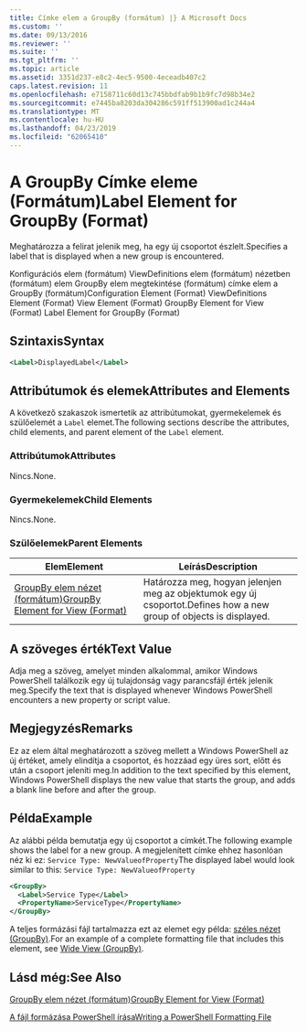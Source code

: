 ```yaml
---
title: Címke elem a GroupBy (formátum) |} A Microsoft Docs
ms.custom: ''
ms.date: 09/13/2016
ms.reviewer: ''
ms.suite: ''
ms.tgt_pltfrm: ''
ms.topic: article
ms.assetid: 3351d237-e8c2-4ec5-9500-4eceadb407c2
caps.latest.revision: 11
ms.openlocfilehash: e7158711c60d13c745bbdfab9b1b9fc7d98b34e2
ms.sourcegitcommit: e7445ba8203da304286c591ff513900ad1c244a4
ms.translationtype: MT
ms.contentlocale: hu-HU
ms.lasthandoff: 04/23/2019
ms.locfileid: "62065410"
---
```

# <a name="label-element-for-groupby-format"></a><span data-ttu-id="b1758-102">A GroupBy Címke eleme (Formátum)</span><span class="sxs-lookup"><span data-stu-id="b1758-102">Label Element for GroupBy (Format)</span></span>

<span data-ttu-id="b1758-103">Meghatározza a felirat jelenik meg, ha egy új csoportot észlelt.</span><span class="sxs-lookup"><span data-stu-id="b1758-103">Specifies a label that is displayed when a new group is encountered.</span></span>

<span data-ttu-id="b1758-104">Konfigurációs elem (formátum) ViewDefinitions elem (formátum) nézetben (formátum) elem GroupBy elem megtekintése (formátum) címke elem a GroupBy (formátum)</span><span class="sxs-lookup"><span data-stu-id="b1758-104">Configuration Element (Format) ViewDefinitions Element (Format) View Element (Format) GroupBy Element for View (Format) Label Element for GroupBy (Format)</span></span>

## <a name="syntax"></a><span data-ttu-id="b1758-105">Szintaxis</span><span class="sxs-lookup"><span data-stu-id="b1758-105">Syntax</span></span>

```xml
<Label>DisplayedLabel</Label>
```

## <a name="attributes-and-elements"></a><span data-ttu-id="b1758-106">Attribútumok és elemek</span><span class="sxs-lookup"><span data-stu-id="b1758-106">Attributes and Elements</span></span>

<span data-ttu-id="b1758-107">A következő szakaszok ismertetik az attribútumokat, gyermekelemek és szülőelemét a `Label` elemet.</span><span class="sxs-lookup"><span data-stu-id="b1758-107">The following sections describe the attributes, child elements, and parent element of the `Label` element.</span></span>

### <a name="attributes"></a><span data-ttu-id="b1758-108">Attribútumok</span><span class="sxs-lookup"><span data-stu-id="b1758-108">Attributes</span></span>

<span data-ttu-id="b1758-109">Nincs.</span><span class="sxs-lookup"><span data-stu-id="b1758-109">None.</span></span>

### <a name="child-elements"></a><span data-ttu-id="b1758-110">Gyermekelemek</span><span class="sxs-lookup"><span data-stu-id="b1758-110">Child Elements</span></span>

<span data-ttu-id="b1758-111">Nincs.</span><span class="sxs-lookup"><span data-stu-id="b1758-111">None.</span></span>

### <a name="parent-elements"></a><span data-ttu-id="b1758-112">Szülőelemek</span><span class="sxs-lookup"><span data-stu-id="b1758-112">Parent Elements</span></span>

|<span data-ttu-id="b1758-113">Elem</span><span class="sxs-lookup"><span data-stu-id="b1758-113">Element</span></span>|<span data-ttu-id="b1758-114">Leírás</span><span class="sxs-lookup"><span data-stu-id="b1758-114">Description</span></span>|
|-------------|-----------------|
|[<span data-ttu-id="b1758-115">GroupBy elem nézet (formátum)</span><span class="sxs-lookup"><span data-stu-id="b1758-115">GroupBy Element for View (Format)</span></span>](./groupby-element-for-view-format.md)|<span data-ttu-id="b1758-116">Határozza meg, hogyan jelenjen meg az objektumok egy új csoportot.</span><span class="sxs-lookup"><span data-stu-id="b1758-116">Defines how a new group of objects is displayed.</span></span>|

## <a name="text-value"></a><span data-ttu-id="b1758-117">A szöveges érték</span><span class="sxs-lookup"><span data-stu-id="b1758-117">Text Value</span></span>

<span data-ttu-id="b1758-118">Adja meg a szöveg, amelyet minden alkalommal, amikor Windows PowerShell találkozik egy új tulajdonság vagy parancsfájl érték jelenik meg.</span><span class="sxs-lookup"><span data-stu-id="b1758-118">Specify the text that is displayed whenever Windows PowerShell encounters a new property or script value.</span></span>

## <a name="remarks"></a><span data-ttu-id="b1758-119">Megjegyzés</span><span class="sxs-lookup"><span data-stu-id="b1758-119">Remarks</span></span>

<span data-ttu-id="b1758-120">Ez az elem által meghatározott a szöveg mellett a Windows PowerShell az új értéket, amely elindítja a csoportot, és hozzáad egy üres sort, előtt és után a csoport jeleníti meg.</span><span class="sxs-lookup"><span data-stu-id="b1758-120">In addition to the text specified by this element, Windows PowerShell displays the new value that starts the group, and adds a blank line before and after the group.</span></span>

## <a name="example"></a><span data-ttu-id="b1758-121">Példa</span><span class="sxs-lookup"><span data-stu-id="b1758-121">Example</span></span>

<span data-ttu-id="b1758-122">Az alábbi példa bemutatja egy új csoportot a címkét.</span><span class="sxs-lookup"><span data-stu-id="b1758-122">The following example shows the label for a new group.</span></span> <span data-ttu-id="b1758-123">A megjelenített címke ehhez hasonlóan néz ki ez: `Service Type: NewValueofProperty`</span><span class="sxs-lookup"><span data-stu-id="b1758-123">The displayed label would look similar to this: `Service Type: NewValueofProperty`</span></span>

```xml
<GroupBy>
  <Label>Service Type</Label>
  <PropertyName>ServiceType</PropertyName>
</GroupBy>

```

<span data-ttu-id="b1758-124">A teljes formázási fájl tartalmazza ezt az elemet egy példa: [széles nézet (GroupBy)](./wide-view-groupby.md).</span><span class="sxs-lookup"><span data-stu-id="b1758-124">For an example of a complete formatting file that includes this element, see [Wide View (GroupBy)](./wide-view-groupby.md).</span></span>

## <a name="see-also"></a><span data-ttu-id="b1758-125">Lásd még:</span><span class="sxs-lookup"><span data-stu-id="b1758-125">See Also</span></span>

[<span data-ttu-id="b1758-126">GroupBy elem nézet (formátum)</span><span class="sxs-lookup"><span data-stu-id="b1758-126">GroupBy Element for View (Format)</span></span>](./groupby-element-for-view-format.md)

[<span data-ttu-id="b1758-127">A fájl formázása PowerShell írása</span><span class="sxs-lookup"><span data-stu-id="b1758-127">Writing a PowerShell Formatting File</span></span>](./writing-a-powershell-formatting-file.md)
